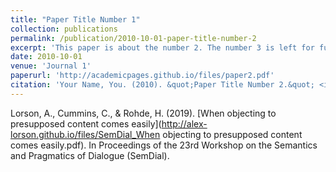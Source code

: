 ```yaml
---
title: "Paper Title Number 1"
collection: publications
permalink: /publication/2010-10-01-paper-title-number-2
excerpt: 'This paper is about the number 2. The number 3 is left for future work.'
date: 2010-10-01
venue: 'Journal 1'
paperurl: 'http://academicpages.github.io/files/paper2.pdf'
citation: 'Your Name, You. (2010). &quot;Paper Title Number 2.&quot; <i>Journal 1</i>. 1(2).'
---
```


Lorson, A., Cummins, C., & Rohde, H. (2019). [When objecting to presupposed content comes easily](http://alex-lorson.github.io/files/SemDial_When objecting to presupposed content comes easily.pdf). In Proceedings of the 23rd Workshop on the Semantics and Pragmatics of Dialogue (SemDial).

